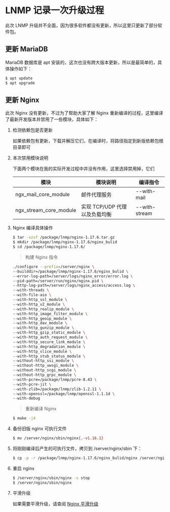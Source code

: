 # LNMP 记录一次升级过程

此次 LNMP 升级并不全面，因为很多软件都没有更新，所以这里只更新了部分软件包。

## 更新 MariaDB

MariaDB 数据库是 apt 安装的，这次也没有跨大版本更新，所以是最简单的，具体操作如下：

```sh
$ apt update
$ apt upgrade
```

## 更新 Nginx

此次 Nginx 没有更新，不过为了帮助大家了解 Nginx 重新编译的过程，这里编译了最新开发版本并禁用了一些模块，具体如下：

1. 检测依赖包是否更新

   如果依赖包有更新，下载并解压它们，在编译时，将路径指定到新版依赖包根目录即可

2. 本次禁用模块说明

   下面两个模块在我的实际开发过程中并没有作用，这里选择禁用掉，它们

   | 模块                   | 模块说明                      | 编译指令      |
   | ---------------------- | ----------------------------- | ------------- |
   | ngx_mail_core_module   | 邮件代理服务                  | --with-mail   |
   | ngx_stream_core_module | 实现 TCP/UDP 代理以及负载均衡 | --with-stream |

3. Nginx 编译具体操作

   ```sh
   $ tar -xzvf /package/lnmp/nginx-1.17.6.tar.gz
   $ mkdir /package/lnmp/nginx-1.17.6/nginx_bulid
   $ cd /package/lnmp/nginx-1.17.6/
   ```

   > 构建 Nginx 指令

   ```sh
   ./configure --prefix=/server/nginx \
   --builddir=/package/lnmp/nginx-1.17.6/nginx_bulid \
   --error-log-path=/server/logs/nginx_error/error.log \
   --pid-path=/server/run/nginx/nginx.pid \
   --http-log-path=/server/logs/nginx_access/access.log \
   --with-threads \
   --with-file-aio \
   --with-http_ssl_module \
   --with-http_v2_module \
   --with-http_realip_module \
   --with-http_image_filter_module \
   --with-http_geoip_module \
   --with-http_dav_module \
   --with-http_gunzip_module \
   --with-http_gzip_static_module \
   --with-http_auth_request_module \
   --with-http_secure_link_module \
   --with-http_degradation_module \
   --with-http_slice_module \
   --with-http_stub_status_module \
   --without-http_ssi_module \
   --without-http_uwsgi_module \
   --without-http_scgi_module \
   --without-http_grpc_module \
   --with-pcre=/package/lnmp/pcre-8.43 \
   --with-pcre-jit \
   --with-zlib=/package/lnmp/zlib-1.2.11 \
   --with-openssl=/package/lnmp/openssl-1.1.1d \
   --with-debug
   ```

   > 重新编译 Nginx

   ```sh
   $ make -j4
   ```

4. 备份旧版 nginx 可执行文件

   ```sh
   $ mv /server/nginx/sbin/nginx{,-v1.16.1}
   ```

5. 将刚刚编译后产生的可执行文件，拷贝到 /server/nginx/sbin 下：

   ```sh
   $ cp -p -r /package/lnmp/nginx-1.17.6/nginx_bulid/nginx /server/nginx/sbin/
   ```

6. 重启 nginx

   ```sh
   $ /server/nginx/sbin/nginx -s stop
   $ /server/nginx/sbin/nginx
   ```

7. 平滑升级

   如果需要平滑升级，请查阅 [Nginx 平滑升级](../../Nginx/03-Nginx平滑升级.md)
